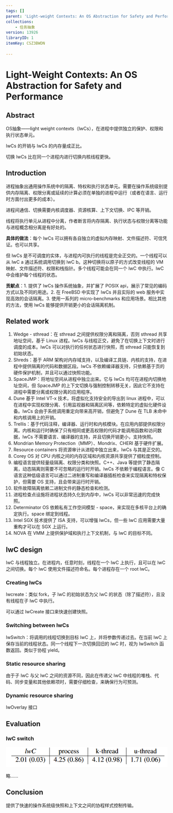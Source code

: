 ```yaml
---
tags: []
parent: 'Light-weight Contexts: An OS Abstraction for Safety and Performance'
collections:
    - 任务抽象
version: 13926
libraryID: 1
itemKey: CSZ3BWDN

---
```

# Light-Weight Contexts: An OS Abstraction for Safety and Performance

## Abstract

OS抽象——light weight contexts（lwCs），在进程中提供独立的保护、权限和执行状态单元。

lwCs 的开销与 lwCs 的内存量成正比。

切换 lwCs 比在同一个进程内进行切换内核线程更快。

## Introduction

进程抽象出通用操作系统中的隔离、特权和执行状态单元。需要在操作系统级别提供内存隔离、权限分离或延续的计算必须在单独的进程中运行（或者在语言、运行时方面付出更多的成本）。

进程间通信、切换需要内核调度器、资源核算、上下文切换、IPC 等开销。

线程将执行单元从进程中分离，作者断言将内存隔离、执行状态与权限分离等功能与进程概念相分离是有好处的。

**具体的做法**：每个 lwCs 可以拥有各自独立的虚拟内存映射、文件描述符、可信凭证。也可以共享。

但 lwCs 是不可调度的实体，与进程内可执行的线程是完全正交的。一个线程可以从 lwC a 通过系统调用切换到 lwC b。这种切换将以原子的方式改变线程的 VM 映射、文件描述符、权限和栈指针。多个线程可能会在同一个 lwC 中执行。lwC 中会维护每个线程的状态。

**贡献点**：1. 提供了 lwCs 操作系统抽象，并扩展了 POSIX api，展示了常见的编码方式以及不同的用途。2. 在 FreeBSD 中实现了 lwCs 并且实际的 web 服务中实现高效的会话隔离。3. 使用一系列的 micro-benchmarks 和应用场景。相比其他的方法，使用 lwCs 能够提供开销更小的会话隔离机制。

## Related work

1.  Wedge - sthread：在 sthread 之间提供权限分离和隔离，否则 sthread 共享地址空间，基于 Linux 进程。lwCs 与线程正交，避免了在切换上下文时进行调度的成本。lwCs 可以对执行的任何状态进行快照，而 sthread 只能恢复到初始状态。
2.  Shreds：基于 ARM 架构对内存域支持，以及编译工具链、内核的支持，在进程中提供隔离的代码和数据区段。lwCs 不依赖编译器支持，只依赖基于页的硬件保护机制，并且可以通过快照功能。
3.  SpaceJMP：将地址空间从进程中独立出来。它与 lwCs 均可在进程内切换地址空间，但 SpaceJMP 的上下文切换与强制控制转移无关，因此它不支持在进程中需要分离或权限分离的应用程序。
4.  Dune 基于 Intel VT-x 技术，将虚拟化支持安全的导出到 linux 进程中，可以在进程中实现权限分离、引用监视器和隔离区间等，依赖特定的虚拟化硬件设备。lwCs 会由于系统调用重定向带来高开销，但避免了 Dune 在 TLB 未命中和内核调用上的开销。
5.  Trellis：基于代码注释，编译器、运行时和内核模块。在应用内部提供权限分离。内核和运行时确保了只有相同或更高权限的代码才能调用函数和访问数据，lwCs 不需要语言、编译器的支持，并且切换开销更小，支持快照。
6.  Mondrian Memory Protection（MMP）、Mondrix、CHERI 基于硬件扩展。
7.  Resource containers 将资源审计从进程中独立出来，lwCs 与其是正交的。
8.  Corey OS 对 CPU 内核之间的内存区域和内核资源共享提供了细粒度控制。
9.  编程语言提供轻量级隔离、权限分类和快照。C++、Java 等提供了静态隔离，动态隔离则需要不可忽略的运行时开销。lwCs 不依赖于编程语言。像 C 语言这种低级语言可以通过二进制重写和编译器插桩检查来实现隔离和特权保护，但需要 OS 支持，且会带来运行时开销。
10. 软件故障隔离依赖二进制文件的静态检查和检测。
11. 进程检查点设施将进程状态持久化到内存中，lwCs 可以非常迅速的完成快照。
12. Determinator OS 依赖私有工作空间模型 - space，来实现在多核平台上的确定执行。space 绑定到线程。
13. Intel SGX 技术提供了 ISA 支持，可以增强 lwCs，但一些 lwC 应用需要大量重构才可以在 SGX 上运行。
14. NOVA 在 VMM 上提供保护域和执行上下文机制，与 lwC 的目标不同。

## lwC design

lwC 与线程独立。在进程内，任意时刻，线程在一个 lwC 上执行，且可以在 lwC 之间切换。每个 lwC 使用文件描述符命名。每个进程存在一个 root lwC。

### Creating lwCs

lwcreate：类似 fork，子 lwC 的初始状态为父 lwC 的状态（除了描述符），且没有线程在子 lwC 中执行。

可以通过 lwCreate 接口来快速创建快照。

### Switching between lwCs

lwSwitch：将调用的线程切换到目标 lwC 上，并将参数传递过去。在当前 lwC 上保存当前的线程状态。同一个线程下一次切换回旧的 lwC 时，视为 lwSwitch 函数返回。类似于协程 yield。

### Static resource sharing

由于子 lwC 与父 lwC 之间的资源不同，因此在传递父 lwC 中线程的堆栈、代码、同步变量和其他依赖项时，需要仔细检查，来确保行为可预测。

### Dynamic resource sharing

lwOverlay 接口

## Evaluation

### lwC switch

![\<img alt="" data-attachment-key="BHK88MLB" width="507" height="63" src="attachments/BHK88MLB.png" ztype="zimage">](attachments/BHK88MLB.png)

略……

## Conclusion

提供了快速的操作系统级快照和上下文之间的协程样式控制传输。
